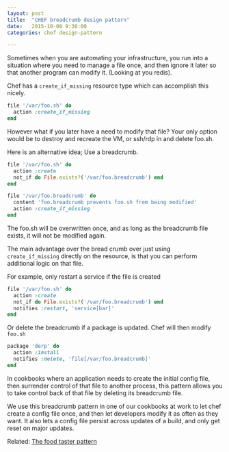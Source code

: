 ```yaml
---
layout: post
title:  "CHEF breadcrumb design pattern"
date:   2015-10-08 9:30:00
categories: chef design-pattern  

---
```



Sometimes when you are automating your infrastructure, you run into a situation where you need to manage a file once, and then ignore it later so that another program can modify it. (Looking at you redis).

Chef has a `create_if_missing` resource type which can accomplish this nicely.


```ruby
file '/var/foo.sh' do
  action :create_if_missing
end
```

However what if you later have a need to modify that file? Your only option would be to destroy and recreate the VM, or ssh/rdp in and delete foo.sh.

Here is an alternative idea; Use a breadcrumb.



```ruby
file '/var/foo.sh' do
  action :create
  not_if do File.exists?('/var/foo.breadcrumb') end
end

file '/var/foo.breadcrumb' do
  content 'foo.breadcrumb prevents foo.sh from being modified'
  action :create_if_missing
end
```

The foo.sh will be overwritten once, and as long as the breadcrumb file exists, it will not be modified again.

The main advantage over the bread crumb over just using `create_if_missing` directly on the resource, is that you can perform additional logic on that file.

For example, only restart a service if the file is created

```ruby
file '/var/foo.sh' do
  action :create
  not_if do File.exists?('/var/foo.breadcrumb') end
  notifies :restart, 'service[bar]'
end
```

Or delete the breadcrumb if a package is updated. Chef will then modify `foo.sh`

```ruby
package 'derp' do
  action :install
  notifies :delete, 'file[/var/foo.breadcrumb]'
end
```
In cookbooks where an application needs to create the initial config file, then surrender control of that file to another process, this pattern allows you to take control back of that file by deleting its breadcrumb file.


We use this breadcrumb pattern in one of our cookbooks at work to let chef create a config file once, and then let developers modify it as often as they want. It also lets a config file persist across updates of a build, and only get reset on major updates.

Related: [The food taster pattern](http://spuder.github.io/chef/design-pattern/chef-taste-tester-pattern/)
